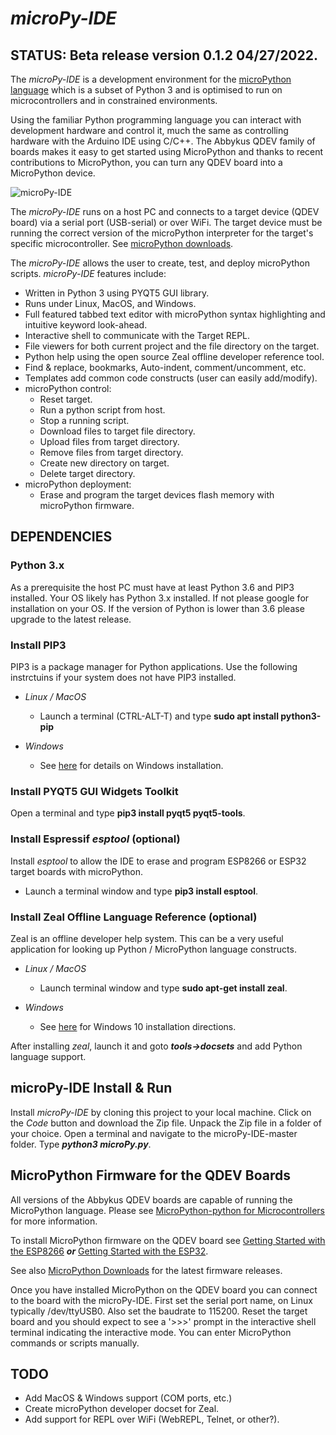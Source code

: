 # ***microPy-IDE***

## STATUS: Beta release version 0.1.2 04/27/2022.

The *microPy-IDE* is a development environment for the [microPython language](https://micropython.org/) which is a subset of Python 3 and is optimised to run on microcontrollers and in constrained environments. 

Using the familiar Python programming language you can interact with development hardware and control it, much the same as controlling hardware with the Arduino IDE using C/C++. The Abbykus QDEV family of boards makes it easy to get started using MicroPython and thanks to recent contributions to MicroPython, you can turn any QDEV board into a MicroPython device.

![microPy-IDE](https://user-images.githubusercontent.com/99380815/164956938-f6c2bf28-fce5-47aa-aed9-46462f1c6e61.png)

The *microPy-IDE* runs on a host PC and connects to a target device (QDEV board) via a serial port (USB-serial) or over WiFi. The target device must be running the correct version of the microPython interpreter for the target's specific microcontroller. See [microPython downloads](https://micropython.org/download/).

The *microPy-IDE* allows the user to create, test, and deploy microPython scripts. *microPy-IDE* features include:
- Written in Python 3 using PYQT5 GUI library.
- Runs under Linux, MacOS, and Windows.
- Full featured tabbed text editor with microPython syntax highlighting and intuitive keyword look-ahead.
- Interactive shell to communicate with the Target REPL.
- File viewers for both current project and the file directory on the target.
- Python help using the open source Zeal offline developer reference tool.
- Find & replace, bookmarks, Auto-indent, comment/uncomment, etc.
- Templates add common code constructs (user can easily add/modify).
- microPython control:
  - Reset target.
  - Run a python script from host.
  - Stop a running script.
  - Download files to target file directory.
  - Upload files from target directory.
  - Remove files from target directory.
  - Create new directory on target.
  - Delete target directory.
- microPython deployment:
  - Erase and program the target devices flash memory with microPython firmware.

## DEPENDENCIES

### Python 3.x
As a prerequisite the host PC must have at least Python 3.6 and PIP3 installed. 
Your OS likely has Python 3.x installed. If not please google for installation on your OS.
If the version of Python is lower than 3.6 please upgrade to the latest release.

### Install PIP3
PIP3 is a package manager for Python applications. Use the following instrctuins if your system does not have PIP3 installed.
- *Linux / MacOS*
  - Launch a terminal (CTRL-ALT-T) and type **sudo apt install python3-pip**

- *Windows*
  - See [here](https://stackoverflow.com/questions/70727436/how-to-install-pip3-on-windows-10) for details on Windows installation.

### Install PYQT5 GUI Widgets Toolkit
Open a terminal and type **pip3 install pyqt5 pyqt5-tools**.

### Install Espressif *esptool* (optional)
Install *esptool* to allow the IDE to erase and program ESP8266 or ESP32 target boards with microPython. 

- Launch a terminal window and type **pip3 install esptool**.

### Install Zeal Offline Language Reference (optional)
Zeal is an offline developer help system. This can be a very useful application for looking up Python / MicroPython language constructs.
- *Linux / MacOS*
  - Launch terminal window and type **sudo apt-get install zeal**.

- *Windows*
  - See [here](https://zealdocs.org/download.html) for Windows 10 installation directions.

After installing *zeal*, launch it and goto ***tools->docsets*** and add Python language support.

## microPy-IDE Install & Run
Install *microPy-IDE* by cloning this project to your local machine. Click on the *Code* button and download the Zip file.
Unpack the Zip file in a folder of your choice.
Open a terminal and navigate to the microPy-IDE-master folder.
Type ***python3 microPy.py***.

## MicroPython Firmware for the QDEV Boards
All versions of the Abbykus QDEV boards are capable of running the MicroPython language. 
Please see [MicroPython-python for Microcontrollers](https://micropython.org/) for more information.

To install MicroPython firmware on the QDEV board see [Getting Started with the ESP8266](https://docs.micropython.org/en/latest/esp8266/tutorial/intro.html#intro) ***or*** [Getting Started with the ESP32](https://docs.micropython.org/en/latest/esp32/tutorial/intro.html#esp32-intro).

See also [MicroPython Downloads](https://micropython.org/download/) for the latest firmware releases.

Once you have installed MicroPython on the QDEV board you can connect to the board with the microPy-IDE. 
First set the serial port name, on Linux typically /dev/ttyUSB0. Also set the baudrate to 115200.
Reset the target board and you should expect to see a '>>>' prompt in the interactive shell terminal indicating the interactive mode. You can enter MicroPython commands or scripts manually.

## TODO
- Add MacOS & Windows support (COM ports, etc.)
- Create microPython developer docset for Zeal.
- Add support for REPL over WiFi (WebREPL, Telnet, or other?).






